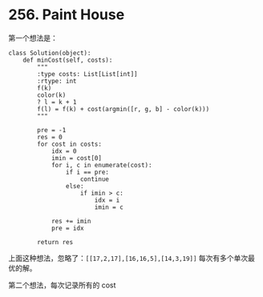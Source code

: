 # 256. Paint House

第一个想法是：

```
class Solution(object):
    def minCost(self, costs):
        """
        :type costs: List[List[int]]
        :rtype: int
        f(k)
        color(k)
        ? l = k + 1
        f(l) = f(k) + cost(argmin([r, g, b] - color(k)))
        """

        pre = -1
        res = 0
        for cost in costs:
            idx = 0
            imin = cost[0]
            for i, c in enumerate(cost):
                if i == pre:
                    continue
                else:
                    if imin > c:
                        idx = i
                        imin = c

            res += imin
            pre = idx

        return res
```

上面这种想法，忽略了：`[[17,2,17],[16,16,5],[14,3,19]]` 每次有多个单次最优的解。

第二个想法，每次记录所有的 cost
